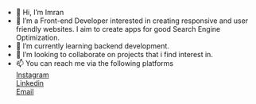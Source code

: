 - 👋 Hi, I’m Imran
- 👀 I’m a Front-end Developer interested in creating responsive and user friendly websites. I aim to create apps for good Search Engine Optimization.
- 🌱 I’m currently learning backend development.
- 💞️ I’m looking to collaborate on projects that i find interest in.
- 📫 You can reach me via the following platforms <br>
<a href="https://www.instagram.com/shaba_imran/">Instagram</a><br>
<a href="https://www.linkedin.com/in/imran-usman-shaba-4372291a9?lipi=urn%3Ali%3Apage%3Ad_flagship3_profile_view_base_contact_details%3BnH98boaBQxSPVzBepithLg%3D%3D">Linkedin</a><br>
<a href="https://www.gmail.com/imranusmanshaba@gmail.com/" title="">Email</a>

<!---
shaba-imran/shaba-imran is a ✨ special ✨ repository because its `README.md` (this file) appears on your GitHub profile.
You can click the Preview link to take a look at your changes.
--->
